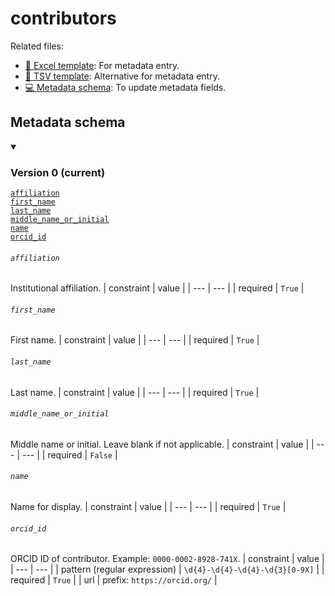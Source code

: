 # contributors

Related files:

- [📝 Excel template](https://raw.githubusercontent.com/hubmapconsortium/ingest-validation-tools/master/docs/contributors/contributors.xlsx): For metadata entry.
- [📝 TSV template](https://raw.githubusercontent.com/hubmapconsortium/ingest-validation-tools/master/docs/contributors/contributors.tsv): Alternative for metadata entry.
- [💻 Metadata schema](https://github.com/hubmapconsortium/ingest-validation-tools/edit/master/src/ingest_validation_tools/table-schemas/contributors.yaml): To update metadata fields.






## Metadata schema


<details open="true"><summary><h3>Version 0 (current)</h3></summary>

[`affiliation`](#affiliation)<br>
[`first_name`](#first_name)<br>
[`last_name`](#last_name)<br>
[`middle_name_or_initial`](#middle_name_or_initial)<br>
[`name`](#name)<br>
[`orcid_id`](#orcid_id)<br></details>
###### `affiliation`
Institutional affiliation.
| constraint | value |
| --- | --- |
| required | `True` |

###### `first_name`
First name.
| constraint | value |
| --- | --- |
| required | `True` |

###### `last_name`
Last name.
| constraint | value |
| --- | --- |
| required | `True` |

###### `middle_name_or_initial`
Middle name or initial. Leave blank if not applicable.
| constraint | value |
| --- | --- |
| required | `False` |

###### `name`
Name for display.
| constraint | value |
| --- | --- |
| required | `True` |

###### `orcid_id`
ORCID ID of contributor. Example: `0000-0002-8928-741X`.
| constraint | value |
| --- | --- |
| pattern (regular expression) | `\d{4}-\d{4}-\d{4}-\d{3}[0-9X]` |
| required | `True` |
| url | prefix: `https://orcid.org/` |

</details>

